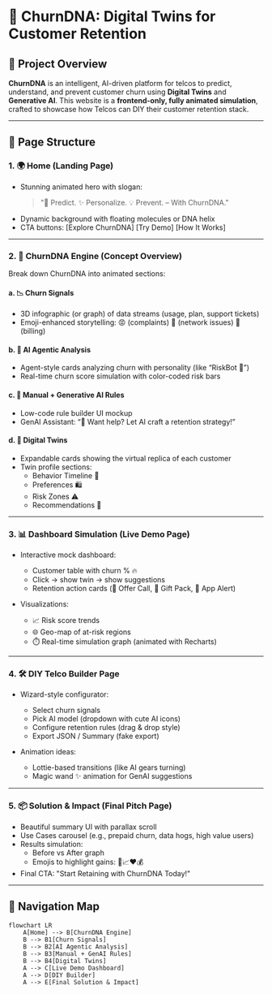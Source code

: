 # 🧬 ChurnDNA: Digital Twins for Customer Retention

## 🌟 Project Overview

**ChurnDNA** is an intelligent, AI-driven platform for telcos to predict, understand, and prevent customer churn using **Digital Twins** and **Generative AI**. This website is a **frontend-only, fully animated simulation**, crafted to showcase how Telcos can DIY their customer retention stack.

---

## 🧱 Page Structure

### 1. 🌍 Home (Landing Page)
- Stunning animated hero with slogan:
  > "🔮 Predict. ✨ Personalize. 💡 Prevent. – With ChurnDNA."
- Dynamic background with floating molecules or DNA helix
- CTA buttons: [Explore ChurnDNA] [Try Demo] [How It Works]

---

### 2. 🧪 ChurnDNA Engine (Concept Overview)
Break down ChurnDNA into animated sections:

#### a. 📉 Churn Signals
- 3D infographic (or graph) of data streams (usage, plan, support tickets)
- Emoji-enhanced storytelling: 😡 (complaints) 📶 (network issues) 🧾 (billing)

#### b. 🧠 AI Agentic Analysis
- Agent-style cards analyzing churn with personality (like “RiskBot 🤖”)
- Real-time churn score simulation with color-coded risk bars

#### c. 🧩 Manual + Generative AI Rules
- Low-code rule builder UI mockup
- GenAI Assistant: “🧞 Want help? Let AI craft a retention strategy!”

#### d. 🧍 Digital Twins
- Expandable cards showing the virtual replica of each customer
- Twin profile sections:
  - Behavior Timeline 📅
  - Preferences 🛍️
  - Risk Zones ⚠️
  - Recommendations 🧠

---

### 3. 📊 Dashboard Simulation (Live Demo Page)
- Interactive mock dashboard:
  - Customer table with churn % 🔥
  - Click → show twin → show suggestions
  - Retention action cards (💬 Offer Call, 🎁 Gift Pack, 📲 App Alert)

- Visualizations:
  - 📈 Risk score trends
  - 🌐 Geo-map of at-risk regions
  - ⏱️ Real-time simulation graph (animated with Recharts)

---

### 4. 🛠️ DIY Telco Builder Page
- Wizard-style configurator:
  - Select churn signals
  - Pick AI model (dropdown with cute AI icons)
  - Configure retention rules (drag & drop style)
  - Export JSON / Summary (fake export)

- Animation ideas:
  - Lottie-based transitions (like AI gears turning)
  - Magic wand ✨ animation for GenAI suggestions

---

### 5. 📦 Solution & Impact (Final Pitch Page)
- Beautiful summary UI with parallax scroll
- Use Cases carousel (e.g., prepaid churn, data hogs, high value users)
- Results simulation:
  - Before vs After graph
  - Emojis to highlight gains: 🚀📈❤️💰
- Final CTA: "Start Retaining with ChurnDNA Today!"

---



## 🔄 Navigation Map

```mermaid
flowchart LR
    A[Home] --> B[ChurnDNA Engine]
    B --> B1[Churn Signals]
    B --> B2[AI Agentic Analysis]
    B --> B3[Manual + GenAI Rules]
    B --> B4[Digital Twins]
    A --> C[Live Demo Dashboard]
    A --> D[DIY Builder]
    A --> E[Final Solution & Impact]





